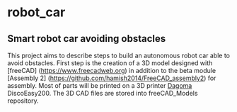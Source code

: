 # robot_car
## Smart robot car avoiding obstacles
This project aims to describe steps to build an autonomous robot car able to avoid obstacles. First step is the creation of a 3D model designed with [freeCAD] (https://www.freecadweb.org) in addition to the beta module [Assembly 2] (https://github.com/hamish2014/FreeCAD_assembly2) for assembly. Most of parts will be printed on a 3D printer [Dagoma](https://dagoma.fr) DiscoEasy200.
The 3D CAD files are stored into freeCAD_Models repository.
